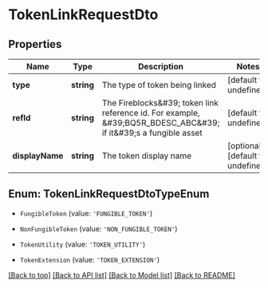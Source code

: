 # TokenLinkRequestDto

## Properties

|Name | Type | Description | Notes|
|------------ | ------------- | ------------- | -------------|
|**type** | **string** | The type of token being linked | [default to undefined]|
|**refId** | **string** | The Fireblocks\&#39; token link reference id. For example, \&#39;BQ5R_BDESC_ABC\&#39; if it\&#39;s a fungible       asset | [default to undefined]|
|**displayName** | **string** | The token display name | [optional] [default to undefined]|


## Enum: TokenLinkRequestDtoTypeEnum


* `FungibleToken` (value: `'FUNGIBLE_TOKEN'`)

* `NonFungibleToken` (value: `'NON_FUNGIBLE_TOKEN'`)

* `TokenUtility` (value: `'TOKEN_UTILITY'`)

* `TokenExtension` (value: `'TOKEN_EXTENSION'`)





[[Back to top]](#) [[Back to API list]](../../README.md#documentation-for-api-endpoints) [[Back to Model list]](../../README.md#documentation-for-models) [[Back to README]](../../README.md)
